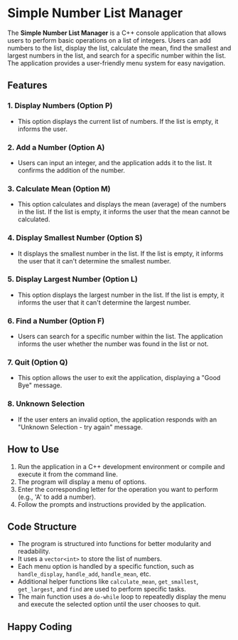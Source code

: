 # Simple Number List Manager

The **Simple Number List Manager** is a C++ console application that allows users to perform basic operations on a list of integers. Users can add numbers to the list, display the list, calculate the mean, find the smallest and largest numbers in the list, and search for a specific number within the list. The application provides a user-friendly menu system for easy navigation.

## Features

### 1. Display Numbers (Option P)
- This option displays the current list of numbers. If the list is empty, it informs the user.

### 2. Add a Number (Option A)
- Users can input an integer, and the application adds it to the list. It confirms the addition of the number.

### 3. Calculate Mean (Option M)
- This option calculates and displays the mean (average) of the numbers in the list. If the list is empty, it informs the user that the mean cannot be calculated.

### 4. Display Smallest Number (Option S)
- It displays the smallest number in the list. If the list is empty, it informs the user that it can't determine the smallest number.

### 5. Display Largest Number (Option L)
- This option displays the largest number in the list. If the list is empty, it informs the user that it can't determine the largest number.

### 6. Find a Number (Option F)
- Users can search for a specific number within the list. The application informs the user whether the number was found in the list or not.

### 7. Quit (Option Q)
- This option allows the user to exit the application, displaying a "Good Bye" message.

### 8. Unknown Selection
- If the user enters an invalid option, the application responds with an "Unknown Selection - try again" message.

## How to Use

1. Run the application in a C++ development environment or compile and execute it from the command line.
2. The program will display a menu of options.
3. Enter the corresponding letter for the operation you want to perform (e.g., 'A' to add a number).
4. Follow the prompts and instructions provided by the application.

## Code Structure

- The program is structured into functions for better modularity and readability.
- It uses a `vector<int>` to store the list of numbers.
- Each menu option is handled by a specific function, such as `handle_display`, `handle_add`, `handle_mean`, etc.
- Additional helper functions like `calculate_mean`, `get_smallest`, `get_largest`, and `find` are used to perform specific tasks.
- The main function uses a `do-while` loop to repeatedly display the menu and execute the selected option until the user chooses to quit.

## Happy Coding

